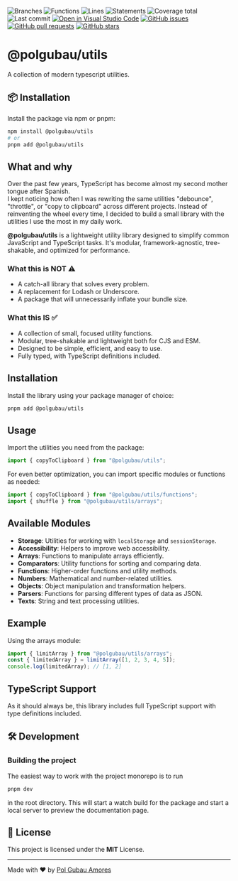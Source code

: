 ![Branches](./badges/coverage-branches.svg)
![Functions](./badges/coverage-functions.svg)
![Lines](./badges/coverage-lines.svg)
![Statements](./badges/coverage-statements.svg)
![Coverage total](./badges/coverage-total.svg)
![Last commit](https://img.shields.io/github/last-commit/PolGUbau/utils?logo=git)
[![Open in Visual Studio Code](https://img.shields.io/static/v1?logo=visualstudiocode&label=&message=Open%20in%20Visual%20Studio%20Code&labelColor=2c2c32&color=007acc&logoColor=007acc)](https://open.vscode.dev/PolGubau/utils/tree/main/packages/utils)
[![GitHub issues](https://img.shields.io/github/issues/PolGubau/utils?logo=github&label=issues&color=2c2c32)](https://github.com/PolGubau/utils/issues)
[![GitHub pull requests](https://img.shields.io/github/issues-pr/PolGubau/utils?logo=github&label=pull%20requests&color=2c2c32)](https://github.com/PolGubau/utils/pulls)
[![GitHub stars](https://img.shields.io/github/stars/PolGubau/utils?logo=github&label=stars&color=2c2c32)](https://github.com/PolGubau/utils/stargazers)
  

# @polgubau/utils

A collection of modern typescript utilities. 

## 📦 Installation

Install the package via npm or pnpm:

```sh
npm install @polgubau/utils
# or
pnpm add @polgubau/utils
```


## What and why

Over the past few years, TypeScript has become almost my second mother tongue after Spanish.  
I kept noticing how often I was rewriting the same utilities "debounce", "throttle", or "copy to clipboard" across different projects. Instead of reinventing the wheel every time, I decided to build a small library with the utilities I use the most in my daily work.

**@polgubau/utils** is a lightweight utility library designed to simplify common JavaScript and TypeScript tasks. It's modular, framework-agnostic, tree-shakable, and optimized for performance.

### What this is NOT ⚠️
- A catch-all library that solves every problem.
- A replacement for Lodash or Underscore.
- A package that will unnecessarily inflate your bundle size.

### What this IS ✅
- A collection of small, focused utility functions.
- Modular, tree-shakable and lightweight both for CJS and ESM.
- Designed to be simple, efficient, and easy to use.
- Fully typed, with TypeScript definitions included.

## Installation

Install the library using your package manager of choice:

```sh
pnpm add @polgubau/utils
```

## Usage

Import the utilities you need from the package:

```js
import { copyToClipboard } from "@polgubau/utils";
```

For even better optimization, you can import specific modules or functions as needed:

```js
import { copyToClipboard } from "@polgubau/utils/functions";
import { shuffle } from "@polgubau/utils/arrays";
```

## Available Modules

- **Storage**: Utilities for working with `localStorage` and `sessionStorage`.
- **Accessibility**: Helpers to improve web accessibility.
- **Arrays**: Functions to manipulate arrays efficiently.
- **Comparators**: Utility functions for sorting and comparing data.
- **Functions**: Higher-order functions and utility methods.
- **Numbers**: Mathematical and number-related utilities.
- **Objects**: Object manipulation and transformation helpers.
- **Parsers**: Functions for parsing different types of data as JSON.
- **Texts**: String and text processing utilities.

## Example

Using the arrays module:

```js
import { limitArray } from "@polgubau/utils/arrays"; 
const { limitedArray } = limitArray([1, 2, 3, 4, 5]); 
console.log(limitedArray); // [1, 2]
```

## TypeScript Support

As it should always be, this library includes full TypeScript support with type definitions included.



## 🛠 Development

### Building the project

The easiest way to work with the project monorepo is to run

```sh
pnpm dev
```
in the root directory. This will start a watch build for the package and start a local server to preview the documentation page.

## 📜 License

This project is licensed under the **MIT** License.  

---

Made with ❤️ by [Pol Gubau Amores](https://polgubau.com)



 